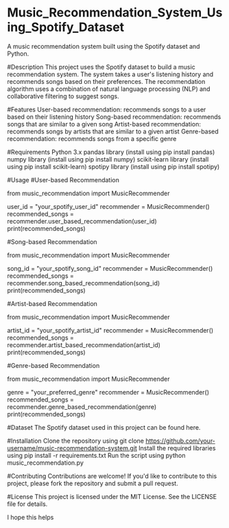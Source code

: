 # Music_Recommendation_System_Using_Spotify_Dataset 

A music recommendation system built using the Spotify dataset and Python.

#Description
This project uses the Spotify dataset to build a music recommendation system. The system takes a user's listening history and recommends songs based on their preferences. The recommendation algorithm uses a combination of natural language processing (NLP) and collaborative filtering to suggest songs.

#Features
User-based recommendation: recommends songs to a user based on their listening history
Song-based recommendation: recommends songs that are similar to a given song
Artist-based recommendation: recommends songs by artists that are similar to a given artist
Genre-based recommendation: recommends songs from a specific genre

#Requirements
Python 3.x
pandas library (install using pip install pandas)
numpy library (install using pip install numpy)
scikit-learn library (install using pip install scikit-learn)
spotipy library (install using pip install spotipy)

#Usage
#User-based Recommendation

from music_recommendation import MusicRecommender

user_id = "your_spotify_user_id"
recommender = MusicRecommender()
recommended_songs = recommender.user_based_recommendation(user_id)
print(recommended_songs)


#Song-based Recommendation

from music_recommendation import MusicRecommender

song_id = "your_spotify_song_id"
recommender = MusicRecommender()
recommended_songs = recommender.song_based_recommendation(song_id)
print(recommended_songs)

#Artist-based Recommendation

from music_recommendation import MusicRecommender

artist_id = "your_spotify_artist_id"
recommender = MusicRecommender()
recommended_songs = recommender.artist_based_recommendation(artist_id)
print(recommended_songs)

#Genre-based Recommendation

from music_recommendation import MusicRecommender

genre = "your_preferred_genre"
recommender = MusicRecommender()
recommended_songs = recommender.genre_based_recommendation(genre)
print(recommended_songs)

#Dataset
The Spotify dataset used in this project can be found here.

#Installation
Clone the repository using git clone https://github.com/your-username/music-recommendation-system.git
Install the required libraries using pip install -r requirements.txt
Run the script using python music_recommendation.py

#Contributing
Contributions are welcome! If you'd like to contribute to this project, please fork the repository and submit a pull request.

#License
This project is licensed under the MIT License. See the LICENSE file for details.

I hope this helps
